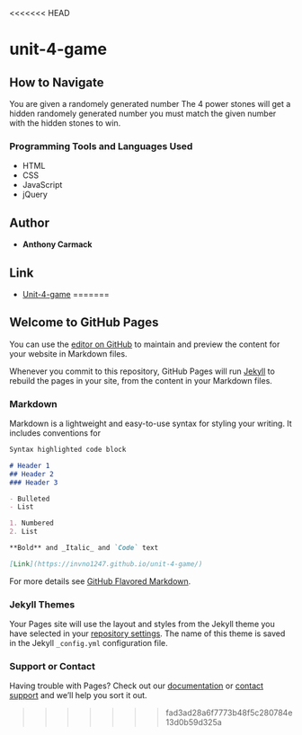 <<<<<<< HEAD
# unit-4-game


## How to Navigate
You are given a randomely generated number
The 4 power stones will get a hidden randomely generated number
you must match the given number with the hidden stones to win.

### Programming Tools and Languages Used

* HTML
* CSS
* JavaScript
* jQuery




## Author


* **Anthony Carmack**

## Link 
* [Unit-4-game](https://invno1247.github.io/unit-4-game/)
=======
## Welcome to GitHub Pages

You can use the [editor on GitHub](https://github.com/InvNO1247/unit-4-game/edit/master/README.md) to maintain and preview the content for your website in Markdown files.

Whenever you commit to this repository, GitHub Pages will run [Jekyll](https://jekyllrb.com/) to rebuild the pages in your site, from the content in your Markdown files.

### Markdown

Markdown is a lightweight and easy-to-use syntax for styling your writing. It includes conventions for

```markdown
Syntax highlighted code block

# Header 1
## Header 2
### Header 3

- Bulleted
- List

1. Numbered
2. List

**Bold** and _Italic_ and `Code` text

[Link](https://invno1247.github.io/unit-4-game/)
```

For more details see [GitHub Flavored Markdown](https://guides.github.com/features/mastering-markdown/).

### Jekyll Themes

Your Pages site will use the layout and styles from the Jekyll theme you have selected in your [repository settings](https://github.com/InvNO1247/unit-4-game/settings). The name of this theme is saved in the Jekyll `_config.yml` configuration file.

### Support or Contact

Having trouble with Pages? Check out our [documentation](https://help.github.com/categories/github-pages-basics/) or [contact support](https://github.com/contact) and we’ll help you sort it out.
>>>>>>> fad3ad28a6f7773b48f5c280784e13d0b59d325a
